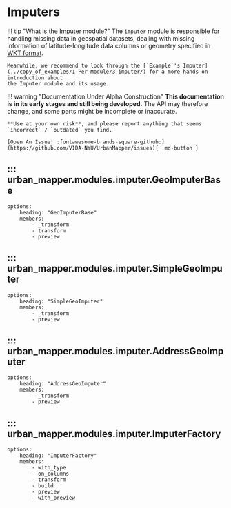 # Imputers

!!! tip "What is the Imputer module?"
    The `imputer` module is responsible for handling missing data in geospatial datasets, dealing with missing information of latitude-longitude data columns or geometry specified in [WKT format](https://libgeos.org/specifications/wkt/).

    Meanwhile, we recommend to look through the [`Example`'s Imputer](../copy_of_examples/1-Per-Module/3-imputer/) for a more hands-on introduction about
    the Imputer module and its usage.

!!! warning "Documentation Under Alpha Construction"
    **This documentation is in its early stages and still being developed.** The API may therefore change, 
    and some parts might be incomplete or inaccurate.  

    **Use at your own risk**, and please report anything that seems `incorrect` / `outdated` you find.

    [Open An Issue! :fontawesome-brands-square-github:](https://github.com/VIDA-NYU/UrbanMapper/issues){ .md-button }

## ::: urban_mapper.modules.imputer.GeoImputerBase
    options:
        heading: "GeoImputerBase"
        members:
            - _transform 
            - transform 
            - preview

## ::: urban_mapper.modules.imputer.SimpleGeoImputer
    options:
        heading: "SimpleGeoImputer"
        members:
            - _transform 
            - preview


## ::: urban_mapper.modules.imputer.AddressGeoImputer
    options:
        heading: "AddressGeoImputer"
        members:
            - _transform 
            - preview

## ::: urban_mapper.modules.imputer.ImputerFactory
    options:
        heading: "ImputerFactory"
        members:
            - with_type 
            - on_columns
            - transform
            - build
            - preview
            - with_preview